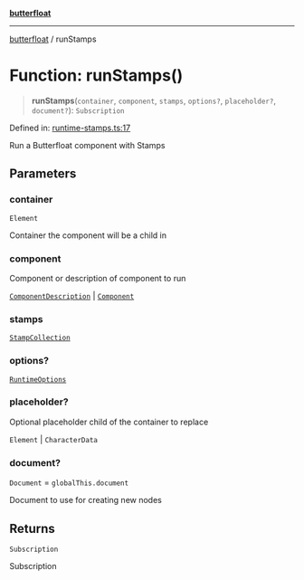 [**butterfloat**](../index.md)

***

[butterfloat](../index.md) / runStamps

# Function: runStamps()

> **runStamps**(`container`, `component`, `stamps`, `options?`, `placeholder?`, `document?`): `Subscription`

Defined in: [runtime-stamps.ts:17](https://github.com/WorldMaker/butterfloat/blob/df545ef96728808e6ed86d129bea41fdc458751b/runtime-stamps.ts#L17)

Run a Butterfloat component with Stamps

## Parameters

### container

`Element`

Container the component will be a child in

### component

Component or description of component to run

[`ComponentDescription`](../interfaces/ComponentDescription.md) | [`Component`](../type-aliases/Component.md)

### stamps

[`StampCollection`](../classes/StampCollection.md)

### options?

[`RuntimeOptions`](../interfaces/RuntimeOptions.md)

### placeholder?

Optional placeholder child of the container to replace

`Element` | `CharacterData`

### document?

`Document` = `globalThis.document`

Document to use for creating new nodes

## Returns

`Subscription`

Subscription
